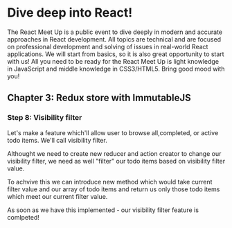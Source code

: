 # Dive deep into React!
The React Meet Up is a public event to dive deeply in modern and accurate approaches in React development.
All topics are technical and are focused on professional development and solving of issues in real-world React applications.
We will start from basics, so it is also great opportunity to start with us!
All you need to be ready for the React Meet Up is light knowledge in JavaScript and middle knowledge in CSS3/HTML5.
Bring good mood with you!

## Chapter 3: Redux store with ImmutableJS

### Step 8: Visibility filter

Let's make a feature which'll allow user to browse all,completed, or active todo items. We'll call visibility filter.

Althought we need to create new reducer and action creator to change our visibility filter, we need as well "filter" our todo items based on visibility filter value.

To achvive this we can introduce new method which would take current filter value and our array of todo items and return us only those todo items which meet our current filter value.

As soon as we have this implemented - our visibility filter feature is comlpeted!
